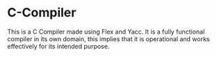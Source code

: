 # C-Compiler
This is a C Compiler made using Flex and Yacc. It is a fully functional compiler in its own domain, this implies that it is operational and works effectively for its intended purpose.
